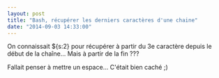 ```yaml
---
layout: post
title: "Bash, récupérer les derniers caractères d'une chaine"
date: "2014-09-03 14:33:00"
---
```

On connaissait ${s:2} pour récupérer à partir du 3e caractère depuis le début de la chaîne... Mais à partir de la fin ???

<script src="http://pastebin.com/embed_js.php?i=ntb2eD36"></script>

Fallait penser à mettre un espace... C'était bien caché ;)
